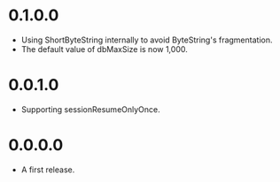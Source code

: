 # 0.1.0.0

- Using ShortByteString internally to avoid ByteString's fragmentation.
- The default value of dbMaxSize is now 1,000.

# 0.0.1.0

- Supporting sessionResumeOnlyOnce.

# 0.0.0.0
- A first release.
